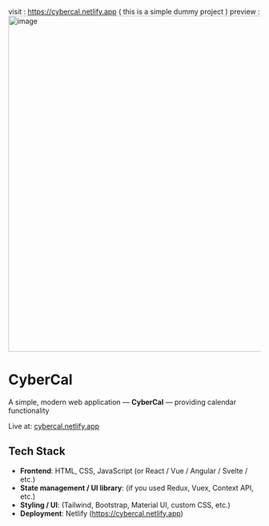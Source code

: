 visit : https://cybercal.netlify.app ( this is a simple dummy project  ) 
preview : 
<img width="1895" height="669" alt="image" src="https://github.com/user-attachments/assets/96946566-6f8a-4d83-a9df-430b0d2becc8" />
# CyberCal

A simple, modern web application — **CyberCal** — providing calendar functionality


Live at: [cybercal.netlify.app](https://cybercal.netlify.app/)  


## Tech Stack

- **Frontend**: HTML, CSS, JavaScript (or React / Vue / Angular / Svelte / etc.)  
- **State management / UI library**: (if you used Redux, Vuex, Context API, etc.)  
- **Styling / UI**: (Tailwind, Bootstrap, Material UI, custom CSS, etc.)  
- **Deployment**: Netlify (https://cybercal.netlify.app)
